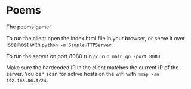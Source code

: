 # Poems
The poems game!

To run the client open the index.html file in your browser, or serve it over localhost with `python -m SimpleHTTPServer`.

To run the server on port 8080 run `go run main.go -port 8080`.

Make sure the hardcoded IP in the client matches the current IP of the server. You can scan for active hosts on the wifi with `nmap -sn 192.168.86.0/24`.
